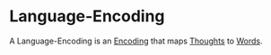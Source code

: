 # Language-Encoding

A Language-Encoding is an [Encoding](60079.md) that maps [Thoughts](40000017.md) to [Words](650018.md).